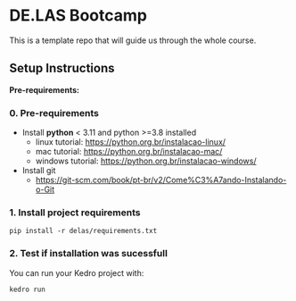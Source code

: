 # DE.LAS Bootcamp

This is a template repo that will guide us through the whole course.

## Setup Instructions

**Pre-requirements:** 

### 0. Pre-requirements
- Install **python** < 3.11 and python >=3.8 installed
   - linux tutorial: https://python.org.br/instalacao-linux/
   - mac tutorial: https://python.org.br/instalacao-mac/
   - windows tutorial: https://python.org.br/instalacao-windows/
- Install git
  - https://git-scm.com/book/pt-br/v2/Come%C3%A7ando-Instalando-o-Git

### 1. Install project requirements

````
pip install -r delas/requirements.txt
````

### 2. Test if installation was sucessfull

You can run your Kedro project with:

```
kedro run
```